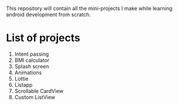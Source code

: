 This repository will contain all the mini-projects I make while learning android development from scratch.

# List of projects

1. Intent passing
2. BMI calculator
3. Splash screen
4. Animations
5. Lottie
6. Listapp
7. Scrollable CardView
8. Custom ListView
